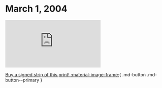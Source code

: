 # March 1, 2004

![](https://www.achewood.com/comic.php?date=03012004)

[Buy a signed strip of this print! :material-image-frame:](https://achewood-holiday-pop-up.myshopify.com/products/strip#03012004){ .md-button .md-button--primary }
